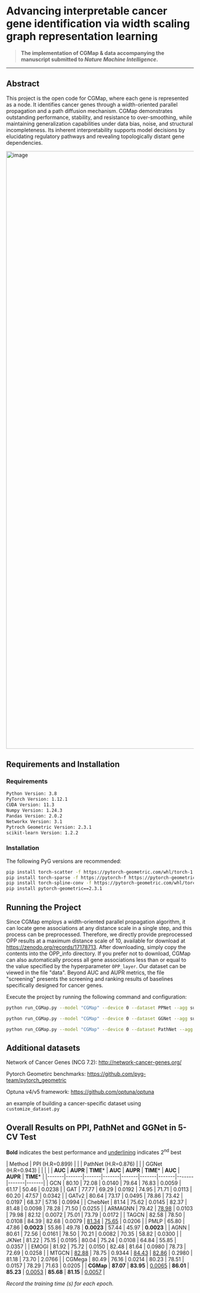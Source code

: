 # Advancing interpretable cancer gene identification via width scaling graph representation learning

>  **The implementation of CGMap & data accompanying the manuscript submitted to _Nature Machine Intelligence_.**   

---

## Abstract
This project is the open code for CGMap, where each gene is represented as a node. It identifies cancer genes through a width-oriented parallel propagation and a path diffusion mechanism. CGMap demonstrates outstanding performance, stability, and resistance to over-smoothing, while maintaining generalization capabilities under data bias, noise, and structural incompleteness. Its inherent interpretability supports model decisions by elucidating regulatory pathways and revealing topologically distant gene dependencies.

<img width="2117" height="1599" alt="image" src="https://github.com/user-attachments/assets/b91dacd9-44f4-414c-ae57-80401ac5bb2b" />



## Requirements and Installation  

### Requirements
```bash
Python Version: 3.8
PyTorch Version: 1.12.1
CUDA Version: 11.3
Numpy Version: 1.24.3
Pandas Version: 2.0.2
Networkx Version: 3.1
Pytroch Geometric Version: 2.3.1
scikit-learn Version: 1.2.2
```

### Installation
The following PyG versions are recommended:
```bash
pip install torch-scatter -f https://pytorch-geometric.com/whl/torch-1.12.1+cu113.html
pip install torch-sparse -f https://pytorch-f https://pytorch-geometric.com/whl/torch-1.12.1+cu113.html
pip install torch-spline-conv -f https://pytorch-geometric.com/whl/torch-1.12.1+cu113.html
pip install pytorch-geometric==2.3.1
```

## Running the Project
Since CGMap employs a width-oriented parallel propagation algorithm, it can locate gene associations at any distance scale in a single step, and this process can be preprocessed. Therefore, we directly provide preprocessed OPP results at a maximum distance scale of 10, available for download at https://zenodo.org/records/17178713. After downloading, simply copy the contents into the OPP_info directory. If you prefer not to download, CGMap can also automatically process all gene associations less than or equal to the value specified by the hyperparameter `OPP_layer`. Our dataset can be viewed in the file "data". Beyond AUC and AUPR metrics, the file "screening" presents the screening and ranking results of baselines specifically designed for cancer genes.

Execute the project by running the following command and configuration:
```bash
python run_CGMap.py --model "CGMap" --device 0 --dataset PPNet --agg sum --theta 0.9 --alpha 0.45 --gamma 6.0
```
```bash
python run_CGMap.py --model "CGMap" --device 0 --dataset GGNet --agg sum --i_w 0.51 0.5 0.1 1.1 --lr 0.00046 --dropout 0.49 --epoch 2500 --hidden 101 --w_decay 3.7e-06 
```
```bash
python run_CGMap.py --model "CGMap" --device 0 --dataset PathNet --agg sum --i_w 0.2 0.1 0.006 2.5 --lr 0.00072 --dropout 0.61 --alpha 0.37 --gamma 5 --epoch 1900 --w_decay 2.7e-07
```

## Additional datasets
Network of Cancer Genes (NCG 7.2):
http://network-cancer-genes.org/

Pytorch Geometirc benchmarks:
https://github.com/pyg-team/pytorch_geometric

Optuna v4/v5 framework:
https://github.com/optuna/optuna

an example of building a cancer-specific dataset using `customize_dataset.py`

## Overall Results on PPI, PathNet and GGNet in 5-CV Test

**Bold** indicates the best performance and <u>underlining</u> indicates 2<sup>nd</sup> best

| Method | PPI (H.R=0.899) | | | PathNet (H.R=0.876) | | | GGNet (H.R=0.943) | | |
| | **AUC** | **AUPR** | **TIME*** | **AUC** | **AUPR** | **TIME*** | **AUC** | **AUPR** | **TIME*** |
|-------|-------|-------|-------|-------|-------|-------|-------|-------|-------|
| GCN | 80.10 | 72.08 | 0.0140 | 79.64 | 76.83 | 0.0059 | 61.17 | 50.46 | 0.0238 |
| GAT | 77.77 | 69.29 | 0.0192 | 74.95 | 71.71 | 0.0113 | 60.20 | 47.57 | 0.0342 |
| GATv2 | 80.64 | 73.17 | 0.0495 | 78.86 | 73.42 | 0.0197 | 68.37 | 57.16 | 0.0994 |
| ChebNet | 81.14 | 75.62 | 0.0145 | 82.37 | 81.48 | 0.0098 | 78.28 | 71.50 | 0.0255 |
| ARMAGNN | 79.42 | <u>78.98</u> | 0.0103 | 79.98 | 82.12 | 0.0072 | 75.01 | 73.79 | 0.0172 |
| TAGCN | 82.58 | 78.50 | 0.0108 | 84.39 | 82.68 | 0.0079 | <u>81.34</u> | <u>75.65</u> | 0.0206 |
| PMLP | 65.80 | 47.86 | **0.0023** | 55.86 | 49.78 | **0.0023** | 57.44 | 45.97 | **0.0023** |
| AGNN | 80.61 | 72.56 | 0.0161 | 78.50 | 70.21 | 0.0082 | 70.35 | 58.82 | 0.0300 |
| JKNet | 81.22 | 75.15 | 0.0195 | 80.04 | 75.24 | 0.0108 | 64.84 | 55.85 | 0.0357 |
| EMOGI | 81.92 | 75.72 | 0.0150 | 82.48 | 81.64 | 0.0980 | 78.73 | 72.69 | 0.0258 |
| MTGCN | <u>82.88</u> | 78.75 | 0.9344 | <u>84.43</u> | <u>82.86</u> | 0.2980 | 81.18 | 73.70 | 2.0766 |
| CGMega | 80.49 | 76.16 | 0.0214 | 80.23 | 78.51 | 0.0157 | 78.29 | 71.63 | 0.0205 |
| **CGMap** | **87.07** | **83.95** | <u>0.0065</u> | **86.01** | **85.23** | <u>0.0053</u> | **85.68** | **81.15** | <u>0.0057</u> |

*Record the training time (s) for each epoch.*
